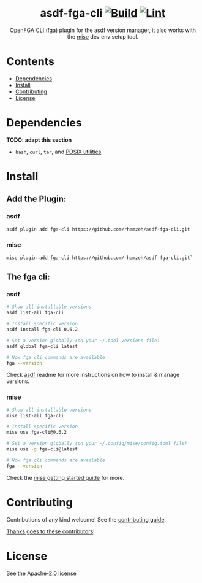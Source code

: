<div align="center">

# asdf-fga-cli [![Build](https://github.com/rhamzeh/asdf-fga-cli/actions/workflows/build.yml/badge.svg)](https://github.com/rhamzeh/asdf-fga-cli/actions/workflows/build.yml) [![Lint](https://github.com/rhamzeh/asdf-fga-cli/actions/workflows/lint.yml/badge.svg)](https://github.com/rhamzeh/asdf-fga-cli/actions/workflows/lint.yml)

[OpenFGA CLI (fga)](https://github.com/openfga/cli) plugin for the [asdf](https://asdf-vm.com) version manager, it also works with the [mise](https://mise.jdx.dev/) dev env setup tool.

</div>

# Contents

- [Dependencies](#dependencies)
- [Install](#install)
- [Contributing](#contributing)
- [License](#license)

# Dependencies

**TODO: adapt this section**

- `bash`, `curl`, `tar`, and [POSIX utilities](https://pubs.opengroup.org/onlinepubs/9699919799/idx/utilities.html).

# Install

## Add the Plugin:
### asdf
```sh
asdf plugin add fga-cli https://github.com/rhamzeh/asdf-fga-cli.git
```

### mise
```sh
mise plugin add fga-cli https://github.com/rhamzeh/asdf-fga-cli.git`
```

## The fga cli:

### asdf
```sh
# Show all installable versions
asdf list-all fga-cli

# Install specific version
asdf install fga-cli 0.6.2

# Set a version globally (on your ~/.tool-versions file)
asdf global fga-cli latest

# Now fga cli commands are available
fga --version
```

Check [asdf](https://github.com/asdf-vm/asdf) readme for more instructions on how to
install & manage versions.

### mise
```sh
# Show all installable versions
mise list-all fga-cli

# Install specific version
mise use fga-cli@0.6.2

# Set a version globally (on your ~/.config/mise/config.toml file)
mise use -g fga-cli@latest

# Now fga cli commands are available
fga --version
```

Check the [mise getting started guide]([https://github.com/asdf-vm/asdf](https://mise.jdx.dev/getting-started.html)) for more.


# Contributing

Contributions of any kind welcome! See the [contributing guide](contributing.md).

[Thanks goes to these contributors](https://github.com/rhamzeh/asdf-fga-cli/graphs/contributors)!

# License

See [the Apache-2.0 license](LICENSE)
